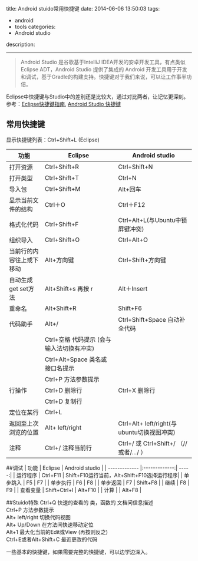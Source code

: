 title: Android stuido常用快捷键
date: 2014-06-06 13:50:03
tags:
- android
- tools
categories:
- Android studio

description:
    
---
> Android Studio 是谷歌基于IntelliJ IDEA开发的安卓开发工具，有点类似 Eclipse ADT，Android Studio 提供了集成的 Android 开发工具用于开发和调试，基于Gradle的构建支持。快捷键对于我们来说，可以让工作事半功倍。  

Eclipse中快捷键与Studio中的差别还是比较大，通过对比两者，让记忆更深刻。  
参考：[Eclipse快捷键指南](http://baike.baidu.com/view/2287016.htm),
[Android Studio 快捷键](http://www.eoeandroid.com/forum.php?mod=viewthread&tid=276107)
## 常用快捷键
显示快捷键列表：Ctrl+Shift+L (Eclipse)  

功能 | Eclipse | Android studio
----|------|----
打开资源 | Ctrl+Shift+R  | Ctrl+Shift+N
打开类型 | Ctrl+Shift+T  | Ctrl+N
导入包 | Ctrl+Shift+M  | Alt+回车
显示当前文件的结构 | Ctrl＋O  | Ctrl＋F12
格式化代码 | Ctrl+Shift+F  | Ctrl+Alt+L(与Ubuntu中锁屏键冲突)
组织导入 | Ctrl+Shift+O  | Ctrl+Alt+O
当前行的内容往上或下移动 | Alt+方向键  | Ctrl+Shift+方向键
自动生成get set方法 | Alt+Shift+s 再按 r  | Alt＋Insert
重命名 | Alt+Shift+R | Shift+F6
代码助手 | Alt+/  | Ctrl+Shift+Space 自动补全代码
||Ctrl+空格 代码提示 (会与输入法切换有冲突)
||Ctrl+Alt+Space 类名或接口名提示
||Ctrl+P 方法参数提示
行操作 | Ctrl+D 删除行 | Ctrl+X 删除行
||Ctrl+D 复制行
定位在某行 | Ctrl+L | 
返回至上次浏览的位置 | Alt+ left/right   | Ctrl+Alt+ left/right(与ubuntu切换视图冲突)
注释 | Ctrl+/ 注释当前行  | Ctrl+/ 或 Ctrl+Shift+/ （// 或者/*...*/ ）

##调试
| 功能        | Eclipse          | Android studio  |
| ------------- |:-------------:| -----:|
| 运行程序     | Ctrl+F11 | Shift+F10运行当前，Alt+Shift+F10选择运行程序|
| 单步跳入     | F5      |   F7 |
| 单步执行 | F6      |    F8 |
| 单步返回     | F7      |   Shift+F8 |
| 继续 | F8      |    F9 |
| 查看变量      | Shift+Ctrl+I      |   Alt+F10 |
| 计算 |       |    Alt+F8 |

##Stuido特殊
Ctrl+Q    快速的查看的 类，函数的 文档问信息描述  
Ctrl+P 方法参数提示  
Alt+ left/right 切换代码视图  
Alt+ Up/Down 在方法间快速移动定位  
Alt+1 最大化当前的Edit或View (再按则反之)  
Ctrl+E或者Alt+Shift+C 最近更改的代码  

一些基本的快捷键，如果需要完整的快捷键，可以边学边深入。